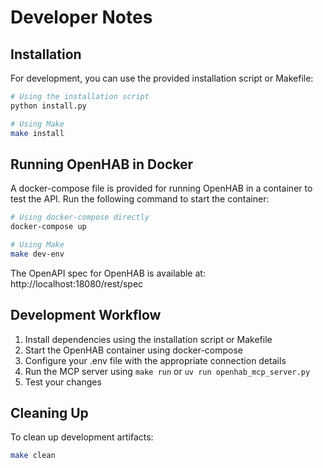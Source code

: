# Developer Notes

## Installation

For development, you can use the provided installation script or Makefile:

```bash
# Using the installation script
python install.py

# Using Make
make install
```

## Running OpenHAB in Docker

A docker-compose file is provided for running OpenHAB in a container to test the API.
Run the following command to start the container:

```bash
# Using docker-compose directly
docker-compose up

# Using Make
make dev-env
```

The OpenAPI spec for OpenHAB is available at: http://localhost:18080/rest/spec

## Development Workflow

1. Install dependencies using the installation script or Makefile
2. Start the OpenHAB container using docker-compose
3. Configure your .env file with the appropriate connection details
4. Run the MCP server using `make run` or `uv run openhab_mcp_server.py`
5. Test your changes

## Cleaning Up

To clean up development artifacts:

```bash
make clean
```
